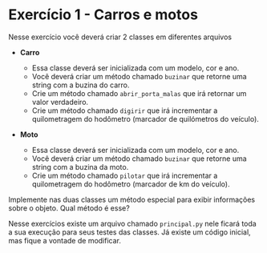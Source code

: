 # Exercício 1 - Carros e motos

Nesse exercício você deverá criar 2 classes em diferentes arquivos

- **Carro**
  
  - Essa classe deverá ser inicializada com um modelo, cor e ano.
  - Você deverá criar um método chamado `buzinar` que retorne uma string com a buzina do carro.
  - Crie um método chamado `abrir_porta_malas` que irá retornar um valor verdadeiro.
  - Crie um método chamado `digirir` que irá incrementar a quilometragem do hodômetro (marcador de quilómetros do veículo).

- **Moto**
  
  - Essa classe deverá ser inicializada com um modelo, cor e ano.
  - Você deverá criar um método chamado `buzinar` que retorne uma string com a buzina da moto.
  - Crie um método chamado `pilotar` que irá incrementar a quilometragem do hodômetro (marcador de km do veículo).

Implemente nas duas classes um método especial para exibir informações sobre o objeto. Qual método é esse?

Nesse exercícios existe um arquivo chamado `principal.py` nele ficará toda a sua execução para seus testes das classes. Já existe um código inicial, mas fique a vontade de modificar.
